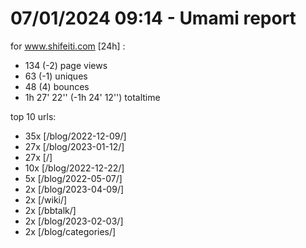 # 07/01/2024 09:14 - Umami report
for www.shifeiti.com [24h] :

 - 134 (-2) page views
 - 63 (-1) uniques
 - 48 (4) bounces
 - 1h 27' 22'' (-1h 24' 12'') totaltime


top 10 urls:
 - 35x [/blog/2022-12-09/]
 - 27x [/blog/2023-01-12/]
 - 27x [/]
 - 10x [/blog/2022-12-22/]
 - 5x [/blog/2022-05-07/]
 - 2x [/blog/2023-04-09/]
 - 2x [/wiki/]
 - 2x [/bbtalk/]
 - 2x [/blog/2023-02-03/]
 - 2x [/blog/categories/]


